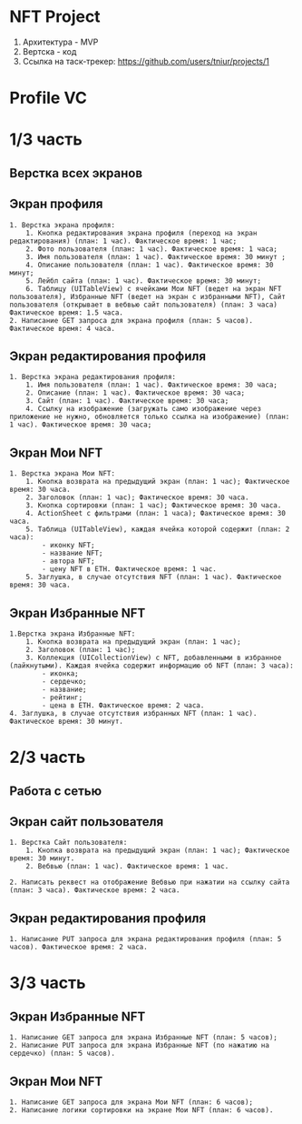 # NFT Project
1. Архитектура - MVP
2. Вертска - код
3. Ссылка на таск-трекер: https://github.com/users/tniur/projects/1 

# Profile VC

# 1/3 часть
## Верстка всех экранов 
## Экран профиля
    1. Верстка экрана профиля:
        1. Кнопка редактирования экрана профиля (переход на экран редактирования) (план: 1 час). Фактическое время: 1 час;
        2. Фото пользователя (план: 1 час). Фактическое время: 1 часа;
        3. Имя пользователя (план: 1 час). Фактическое время: 30 минут ;
        4. Описание пользователя (план: 1 час). Фактическое время: 30 минут;
        5. Лейбл сайта (план: 1 час). Фактическое время: 30 минут;
        6. Таблицу (UITableView) с ячейками Мои NFT (ведет на экран NFT пользователя), Избранные NFT (ведет на экран с избранными NFT), Сайт пользователя (открывает в вебвью сайт пользователя) (план: 3 часа) Фактическое время: 1.5 часа.
    2. Написание GET запроса для экрана профиля (план: 5 часов). Фактическое время: 4 часа.

## Экран редактирования профиля
    1. Верстка экрана редактирования профиля:
        1. Имя пользователя (план: 1 час). Фактическое время: 30 часа;
        2. Описание (план: 1 час). Фактическое время: 30 часа;
        3. Сайт (план: 1 час). Фактическое время: 30 часа;
        4. Ссылку на изображение (загружать само изображение через приложение не нужно, обновляется только ссылка на изображение) (план: 1 час). Фактическое время: 30 часа;

## Экран Мои NFT
    1. Верстка экрана Мои NFT:
        1. Кнопка возврата на предыдущий экран (план: 1 час); Фактическое время: 30 часа.
        2. Заголовок (план: 1 час); Фактическое время: 30 часа.
        3. Кнопка сортировки (план: 1 час); Фактическое время: 30 часа.
        4. ActionSheet с фильтрами (план: 1 часа); Фактическое время: 30 часа.
        5. Таблица (UITableView), каждая ячейка которой содержит (план: 2 часа):
            - иконку NFT;
            - название NFT;
            - автора NFT;
            - цену NFT в ETH. Фактическое время: 1 час.
        5. Заглушка, в случае отсутствия NFT (план: 1 час). Фактическое время: 30 часа.
        
## Экран Избранные NFT
    1.Верстка экрана Избранные NFT:
        1. Кнопка возврата на предыдущий экран (план: 1 час);
        2. Заголовок (план: 1 час);
        3. Коллекция (UICollectionView) c NFT, добавленными в избранное (лайкнутыми). Каждая ячейка содержит информацию об NFT (план: 3 часа):
            - иконка;
            - сердечко;
            - название;
            - рейтинг;
            - цена в ETH. Фактическое время: 2 часа.
    4. Заглушка, в случае отсутствия избранных NFT (план: 1 час). Фактическое время: 30 минут.
    
# 2/3 часть
## Работа с сетью
## Экран сайт пользователя
    1. Верстка Сайт пользователя:
        1. Кнопка возврата на предыдущий экран (план: 1 час); Фактическое время: 30 минут.
        2. Вебвью (план: 1 час). Фактическое время: 1 час.

    2. Написать реквест на отображение Вебвью при нажатии на ссылку сайта (план: 3 часа). Фактическое время: 2 часа.


## Экран редактирования профиля
    1. Написание PUT запроса для экрана редактирования профиля (план: 5 часов). Фактическое время: 2 часа.

# 3/3 часть

## Экран Избранные NFT
    1. Написание GET запроса для экрана Избранные NFT (план: 5 часов);
    2. Написание PUT запроса для экрана Избранные NFT (по нажатию на сердечко) (план: 5 часов).

## Экран Мои NFT
    1. Написание GET запроса для экрана Мои NFT (план: 6 часов);
    2. Написание логики сортировки на экране Мои NFT (план: 6 часов).
    
